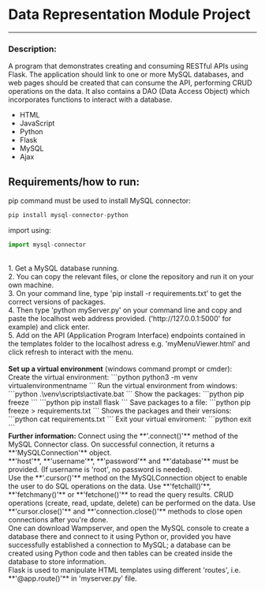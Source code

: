 # Data Representation Module Project 
---
### Description:
A program that demonstrates creating and consuming RESTful APIs using Flask. The application should link to one or more MySQL databases, and web pages should be created that can consume the API, performing CRUD operations on the data. It also contains a DAO (Data Access Object) which incorporates functions to interact with a database.
- HTML
- JavaScript
- Python
- Flask 
- MySQL 
- Ajax

## Requirements/how to run:
pip command must be used to install MySQL connector: 
```python 
pip install mysql-connector-python
```
import using:  
```python 
import mysql-connector
```
<br>
1. Get a MySQL database running.<br>
2. You can copy the relevant files, or clone the repository and run it on your own machine.<br>
3. On your command line, type 'pip install -r requirements.txt' to get the correct versions of packages.<br>
4. Then type 'python myServer.py' on your command line and copy and paste the localhost web address provided. ('http://127.0.0.1:5000' for example) and click enter.<br>
5. Add on the API (Application Program Interface) endpoints contained in the templates folder to the localhost adress e.g. 'myMenuViewer.html' and click refresh to interact with the menu.<br>
<br>
<b>Set up a virtual environment</b> (windows command prompt or cmder):
<br>
Create the virtual environment:
```python
python3 -m venv virtualenvironmentname
```
Run the virtual environment from windows:
```python
.\venv\scripts\activate.bat
```
Show the packages:
```python
pip freeze
```
```python
pip install flask
```
Save packages to a file:
```python
pip freeze > requirements.txt
```
Shows the packages and their versions:
```python
cat requirements.txt
```
Exit your virtual enviroment:
```python
exit
```
<br>
<b>Further information:</b>
Connect using the **'.connect()'** method of the MySQL Connector class. On successful connection, it returns a **'MySQLConnection'** object.<br>
**'host'**, **'username'**, **'password'** and **'database'** must be provided. (If username is 'root', no password is needed).
<br>
Use the **'.cursor()'** method on the MySQLConnection object to enable the user to do SQL operations on the data.
Use **'fetchall()'**, **'fetchmany()'** or **'fetchone()'** to read the query results.
CRUD operations (create, read, update, delete) can be performed on the data.
Use **'cursor.close()'** and **'connection.close()'** methods to close open connections after you're done.
<br>
One can download Wampserver, and open the MySQL console to create a database there and connect to it using Python or, provided you have successfully established a connection to MySQL; a database can be created using Python code and then tables can be created inside the database to store information.
<br>
Flask is used to manipulate HTML templates using different 'routes', i.e. **'@app.route()'** in 'myserver.py' file.


                        
